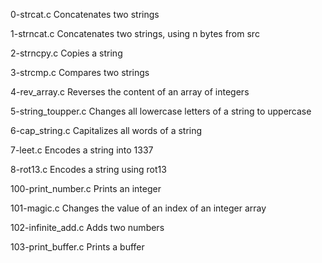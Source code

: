 0-strcat.c	Concatenates two strings

1-strncat.c	Concatenates two strings, using n bytes from src

2-strncpy.c	Copies a string

3-strcmp.c	Compares two strings

4-rev_array.c	Reverses the content of an array of integers

5-string_toupper.c	Changes all lowercase letters of a string to uppercase

6-cap_string.c	Capitalizes all words of a string

7-leet.c	Encodes a string into 1337

8-rot13.c	Encodes a string using rot13

100-print_number.c	Prints an integer

101-magic.c	Changes the value of an index of an integer array

102-infinite_add.c	Adds two numbers

103-print_buffer.c	Prints a buffer
